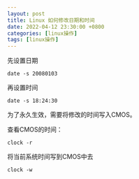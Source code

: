 ```yaml
---
layout: post
title: Linux 如何修改日期和时间
date: 2022-04-12 23:30:00 +0800
categories: [linux操作]
tags: [linux操作]
---
```


先设置日期

```
date -s 20080103
```

再设置时间

```
date -s 18:24:30
```

为了永久生效，需要将修改的时间写入CMOS。

查看CMOS的时间：

```
clock -r 
```

将当前系统时间写到CMOS中去

```
clock -w
```